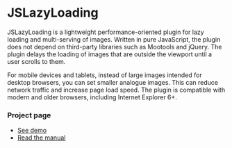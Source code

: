 # JSLazyLoading
<p>JSLazyLoading is a lightweight performance-oriented plugin for lazy loading and multi-serving of images. Written in pure JavaScript, the plugin does not depend on third-party libraries such as Mootools and jQuery. The plugin delays the loading of images that are outside the viewport until a user scrolls to them.</p>

<p>For mobile devices and tablets, instead of large images intended for desktop browsers, you can set smaller analogue images. This can reduce network traffic and increase page load speed. The plugin is compatible with modern and older browsers, including Internet Explorer 6+.</p>
<h3>Project page</h3>
<ul>
  <li>
    <a href="http://addondev.com/#!demo">See demo</a>
  </li>
  <li>
    <a href="http://addondev.com/#!jsll-raw-manual">Read the manual</a>
  </li>
</ul>

